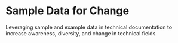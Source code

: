 # Sample Data for Change

Leveraging sample and example data in technical documentation to increase awareness, diversity, and change in technical fields.

